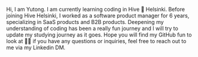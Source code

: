 Hi, I am Yutong. I am currently learning coding in Hive 🐝 Helsinki. 
Before joining Hive Helsinki, I worked as a software product manager for 6 years, specializing in SaaS products and B2B products. 
Deepening my understanding of coding has been a really fun journey and I will try to update my studying journey as it goes. 
Hope you will find my GitHub fun to look at 🙋‍♀️ if you have any questions or inquiries, feel free to reach out to me via my Linkedin DM. 
